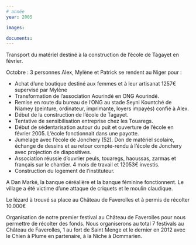 ```yaml
---
# année
year: 2005

images:

documents:
---
```


Transport du matériel destiné à la construction de l’école de Tagayet en février.

Octobre : 3 personnes Alex, Mylène et Patrick se rendent au Niger pour :

- Achat d’une boutique destiné aux femmes et à leur artisanat 1257€ supervisé par Mylène
- Transformation de l’association Aourindé en ONG Aourindé.
- Remise en route du bureau de l’ONG au stade Seyni Kountché de Niamey (peinture, ordinateur, imprimante, loyers impayés) confié à Alex.
- Début de la construction de l’école de Tagayet.
- Tentative de sensibilisation entreprise chez les Touaregs.
- Début de sédentarisation autour du puit et ouverture de l’école en février 2005. L’école fonctionnait dans une payotte.
- Jumelage avec l’école de Jonchery (52). Don de matériel scolaire, échange de dessins et au retour compte-rendu à l’école de Jonchery avec projection de diapositives.
- Association réussie d’ouvrier peuls, touaregs, haoussas, zarmas et français sur le chantier. 4 mois de travail et 12053€ investis.
- Construction du logement de l’instituteur.

A Dan Marké, la banque céréalière et la banque féminine fonctionnent.
Le village a été victime d’une attaque de criquets et le moulin claudique.

Le lézard à trouvé sa place au Château de Faverolles et à permis de récolter 10.000€

Organisation de notre premier festival au Château de Faverolles pour nous permettre de récolter des fonds. Nous organiserons au total 7 festivals au Château de Faverolles, 1 au fort de Saint Menge et le dernier en 2012 avec le Chien à Plume en partenaire, à la Niche à Dommarien.
